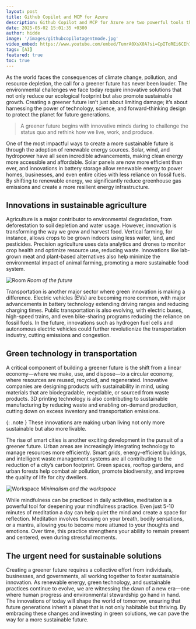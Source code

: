 ```yaml
---
layout: post
title: Github Copilot and MCP for Azure
description: Github Copilot and MCP for Azure are two powerful tools that can help developers streamline their workflow and improve productivity. This article explores their features and benefits.
date: 2025-05-02 15:01:35 +0300
author: hidde
image: '/images/githubcopilotagentmode.jpg'
video_embed: https://www.youtube.com/embed/TumrA0XsX0A?si=CpIToREi6CEh1KFu
tags: [AI]
featured: true
toc: true
---
```


As the world faces the consequences of climate change, pollution, and resource depletion, the call for a greener future has never been louder. The environmental challenges we face today require innovative solutions that not only reduce our ecological footprint but also promote sustainable growth. Creating a greener future isn’t just about limiting damage; it’s about harnessing the power of technology, science, and forward-thinking design to protect the planet for future generations.

> A greener future begins with innovative minds daring to challenge the status quo and rethink how we live, work, and produce.

One of the most impactful ways to create a more sustainable future is through the adoption of renewable energy sources. Solar, wind, and hydropower have all seen incredible advancements, making clean energy more accessible and affordable. Solar panels are now more efficient than ever, and innovations in battery storage allow renewable energy to power homes, businesses, and even entire cities with less reliance on fossil fuels. By shifting to renewable energy, we significantly reduce greenhouse gas emissions and create a more resilient energy infrastructure.

## Innovations in sustainable agriculture

Agriculture is a major contributor to environmental degradation, from deforestation to soil depletion and water usage. However, innovation is transforming the way we grow and harvest food. Vertical farming, for instance, allows crops to be grown indoors using less water, land, and pesticides. Precision agriculture uses data analytics and drones to monitor crop health and optimize resource use, reducing waste. Innovations like lab-grown meat and plant-based alternatives also help minimize the environmental impact of animal farming, promoting a more sustainable food system.

![Room]({{site.baseurl}}/images/06-1.jpg)
*Room of the future*

Transportation is another major sector where green innovation is making a difference. Electric vehicles (EVs) are becoming more common, with major advancements in battery technology extending driving ranges and reducing charging times. Public transportation is also evolving, with electric buses, high-speed trains, and even bike-sharing programs reducing the reliance on fossil fuels. In the future, innovations such as hydrogen fuel cells and autonomous electric vehicles could further revolutionize the transportation industry, cutting emissions and congestion.

## Green technology in transportation

A critical component of building a greener future is the shift from a linear economy—where we make, use, and dispose—to a circular economy, where resources are reused, recycled, and regenerated. Innovative companies are designing products with sustainability in mind, using materials that are biodegradable, recyclable, or sourced from waste products. 3D printing technology is also contributing to sustainable manufacturing by reducing waste and enabling on-demand production, cutting down on excess inventory and transportation emissions.

{: .note }
These innovations are making urban living not only more sustainable but also more livable.

The rise of smart cities is another exciting development in the pursuit of a greener future. Urban areas are increasingly integrating technology to manage resources more efficiently. Smart grids, energy-efficient buildings, and intelligent waste management systems are all contributing to the reduction of a city’s carbon footprint. Green spaces, rooftop gardens, and urban forests help combat air pollution, promote biodiversity, and improve the quality of life for city dwellers.

![Workspace]({{site.baseurl}}/images/06-2.jpg#wide)
*Minimalism and the workspace*

While mindfulness can be practiced in daily activities, meditation is a powerful tool for deepening your mindfulness practice. Even just 5-10 minutes of meditation a day can help quiet the mind and create a space for reflection. Meditation involves focusing on your breath, bodily sensations, or a mantra, allowing you to become more attuned to your thoughts and emotions. Over time, this practice strengthens your ability to remain present and centered, even during stressful moments.

## The urgent need for sustainable solutions

Creating a greener future requires a collective effort from individuals, businesses, and governments, all working together to foster sustainable innovation. As renewable energy, green technology, and sustainable practices continue to evolve, we are witnessing the dawn of a new era—one where human progress and environmental stewardship go hand in hand. The innovations of today will shape the world of tomorrow, ensuring that future generations inherit a planet that is not only habitable but thriving. By embracing these changes and investing in green solutions, we can pave the way for a more sustainable future.
